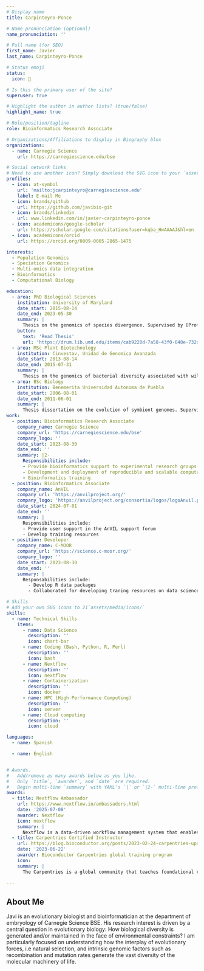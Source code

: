 ```yaml
---
# Display name
title: Carpinteyro-Ponce

# Name pronunciation (optional)
name_pronunciation: ''

# Full name (for SEO)
first_name: Javier
last_name: Carpinteyro-Ponce

# Status emoji
status:
  icon: 🧬

# Is this the primary user of the site?
superuser: true

# Highlight the author in author lists? (true/false)
highlight_name: true

# Role/position/tagline
role: Bioinformatics Research Associate

# Organizations/Affiliations to display in Biography blox
organizations:
  - name: Carnegie Science
    url: https://carnegiescience.edu/bse

# Social network links
# Need to use another icon? Simply download the SVG icon to your `assets/media/icons/` folder.
profiles:
  - icon: at-symbol
    url: 'mailto:jcarpinteyro@carnegiescience.edu'
    label: E-mail Me
  - icon: brands/github
    url: https://github.com/javibio-git
  - icon: brands/linkedin
    url: www.linkedin.com/in/javier-carpinteyro-ponce
  - icon: academicons/google-scholar
    url: https://scholar.google.com/citations?user=kqba_HwAAAAJ&hl=en
  - icon: academicons/orcid
    url: https://orcid.org/0009-0005-2865-1475

interests:
  - Population Genomics
  - Speciation Genomics
  - Multi-omics data integration
  - Bioinformatics
  - Computational Biology

education:
  - area: PhD Biological Sciences
    institution: University of Maryland
    date_start: 2015-08-14
    date_end: 2023-05-30
    summary: |
      Thesis on the genomics of species divergence. Supervised by [Prof Carlos A. Machado](https://machado-lab-umd.github.io/).
    button:
      text: 'Read Thesis'
      url: 'https://drum.lib.umd.edu/items/cab9228d-7a58-43f0-848e-732df7899b4b'
  - area: MSc Plant Biotechnology
    institution: Cinvestav, Unidad de Genomica Avanzada
    date_start: 2013-08-14
    date_end: 2015-07-31
    summary: |
      Thesis on the genomics of bacterial diversity associated with wild populations of cactophilic Drosophila. Supervised by [Prof Therese A. Markow](https://labs.biology.ucsd.edu/markow/) and [Prof Nancy A. Moran](https://web.biosci.utexas.edu/moran/).
  - area: BSc Biology
    institution: Benemerita Universidad Autonoma de Puebla
    date_start: 2006-08-01
    date_end: 2011-06-01
    summary: |
      Thesis dissertation on the evolution of symbiont genomes. Supervised by [Dr. Luis Jose Delaye Arredondo](https://www.cinvestav.mx/irapuato/investigacion/directorio-de-investigacion/luis-jos233-delaye-arredondo)
work:
  - position: Bioinformatics Research Associate
    company_name: Carnegie Science
    company_url: 'https://carnegiescience.edu/bse'
    company_logo: ''
    date_start: 2023-08-30
    date_end: ''
    summary: |2-
      Responsibilities include:
      - Provide bioinformatics support to experimental research groups
      - Development and deployment of reproducible and scalable computational pipelines
      - Bioinformatics training
  - position: Bioinformatics Associate
    company_name: AnVIL
    company_url: 'https://anvilproject.org/'
    company_logo: 'https://anvilproject.org/consortia/logos/logoAnvil.png'
    date_start: 2024-07-01
    date_end: ''
    summary: |
      Responsibilities include:
      - Provide user support in the AnVIL support forum
      - Develop training resources
  - position: Developer
    company_name: C-MOOR
    company_url: 'https://science.c-moor.org/'
    company_logo: ''
    date_start: 2023-08-30
    date_end: ''
    summary: |
      Responsabilities include:
        - Develop R data packages
        - Collaborated for developing traning resources on data science for undergraduate students

# Skills
# Add your own SVG icons to 21`assets/media/icons/`
skills:
  - name: Technical Skills
    items:
      - name: Data Science
        description: ''
        icon: chart-bar
      - name: Coding (Bash, Python, R, Perl)
        description: ''
        icon: bash
      - name: Nextflow
        description: ''
        icon: nextflow
      - name: Containerization
        description: ''
        icon: docker
      - name: HPC (High Performance Computing)
        description: ''
        icon: server
      - name: Cloud computing
        description: ''
        icon: cloud

languages:
  - name: Spanish

  - name: English


# Awards.
#   Add/remove as many awards below as you like.
#   Only `title`, `awarder`, and `date` are required.
#   Begin multi-line `summary` with YAML's `|` or `|2-` multi-line prefix and indent 2 spaces below.
awards:
  - title: Nextflow Ambassador
    url: https://www.nextflow.io/ambassadors.html
    date: '2025-07-08'
    awarder: Nextflow
    icon: nextflow
    summary: |
      Nextflow is a data-driven workflow management system that enables scalable and reproducible scientific workflows using software containers. As an ambassador, I am committed to promoting the use of Nextflow in the scientific community, sharing knowledge, and supporting users in their journey to adopt this powerful tool.
  - title: Carpentries Certified Instructor
    url: https://blog.bioconductor.org/posts/2023-02-24-carpentries-update/
    date: '2023-06-22'
    awarder: Bioconductor Carpentries global training program
    icon: 
    summary: |
      The Carpentries is a global community that teaches foundational coding and data science skills to researchers worldwide. As a certified instructor, I am dedicated to teaching and promoting best practices in data science, ensuring that researchers have the skills they need to succeed in their work.

---
```


## About Me

Javi is an evolutionary biologist and bioinformatician at the department of embryology of Carnegie Science BSE. His research interest is driven by a central question in evolutionary biology: How biological diversity is generated and/or maintained in the face of environmental constraints? I am particularly focused on understanding how the interplay of evolutionary forces, i.e natural selection, and intrinsic genomic factors such as recombination and mutation rates generate the vast diversity of the molecular machinery of life.
